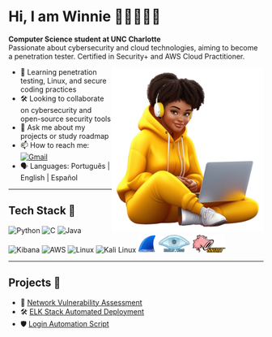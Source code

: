 # Hi, I am Winnie 👍🏾👩🏾‍💻
**Computer Science student at UNC Charlotte**  
Passionate about cybersecurity and cloud technologies, aiming to become a penetration tester. Certified in Security+ and AWS Cloud Practitioner.  

<img align="right" src="banner.png" width="300"/>

- 🌱 Learning penetration testing, Linux, and secure coding practices  
- 🛠️ Looking to collaborate on cybersecurity and open-source security tools  
- 💬 Ask me about my projects or study roadmap  
- 📫 How to reach me:&nbsp;&nbsp;&nbsp;[![Gmail](https://img.shields.io/badge/Gmail-D14836?style=flat&logo=gmail&logoColor=white)](mailto:wodokara@charlotte.edu)  
- 🗣️ Languages: Português | English | Español  

---

## Tech Stack 🧰  
<p>
    <img alt="Python" height="35" src="https://cdn.jsdelivr.net/gh/devicons/devicon/icons/python/python-original.svg" />
    <img alt="C" height="35" src="https://cdn.jsdelivr.net/gh/devicons/devicon/icons/c/c-original.svg" />
    <img alt="Java" height="35" src="https://cdn.jsdelivr.net/gh/devicons/devicon/icons/java/java-original.svg" />
    <img alt="Kibana" height="35" src="https://cdn.jsdelivr.net/gh/devicons/devicon/icons/kibana/kibana-original.svg" />
    <img alt="AWS" height="35" src="https://cdn.jsdelivr.net/gh/devicons/devicon@latest/icons/amazonwebservices/amazonwebservices-original-wordmark.svg" />
    <img alt="Linux" height="35" src="https://cdn.jsdelivr.net/gh/devicons/devicon@latest/icons/linux/linux-original.svg" />
    <img alt="Kali Linux" height="45" src="https://cdn.jsdelivr.net/gh/devicons/devicon@latest/icons/kalilinux/kalilinux-original.svg" />
    <img alt="Wireshark" height="35" src="wireshark.png" />
    <img alt="Nmap" height="35" src="nmap.png" />
    <img alt="Snort" height="35" src="snort.png" />
</p>

---

## Projects 🚀
- 🔐 [Network Vulnerability Assessment](https://github.com/WinnieOdokara/Networking-Fundamentals)  
- 🛠️ [ELK Stack Automated Deployment](https://github.com/WinnieOdokara/elk-stack-deployment)  
- 🛡️ [Login Automation Script](https://github.com/WinnieOdokara/Automate-Login-Process)  

